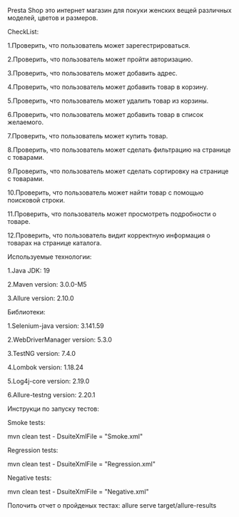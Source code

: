 Presta Shop это интернет магазин для покуки женских вещей различных моделей,
цветов и размеров.

CheckList:

1.Проверить, что пользователь может зарегестрироваться.

2.Проверить, что пользователь может пройти авторизацию.

3.Проверить, что пользователь может добавить адрес.

4.Проверить, что пользователь может добавить товар в корзину.

5.Проверить, что пользователь может удалить товар из корзины.

6.Проверить, что пользователь может добавить товар в список желаемого.

7.Проверить, что пользователь может купить товар.

8.Проверить, что пользователь может сделать фильтрацию на странице с товарами.

9.Проверить, что пользователь может сделать сортировку на странице с товарами.

10.Проверить, что пользователь может найти товар с помощью поисковой строки.

11.Проверить, что пользователь может просмотреть подробности о товаре.

12.Проверить, что пользователь видит корректную информация о товарах на странице каталога.

Используемые технологии:

1.Java JDK: 19

2.Maven version: 3.0.0-M5

3.Allure version: 2.10.0

Библиотеки:

1.Selenium-java version: 3.141.59

2.WebDriverManager version: 5.3.0

3.TestNG version: 7.4.0

4.Lombok version: 1.18.24

5.Log4j-core version: 2.19.0

6.Allure-testng version: 2.20.1

Инструкци по запуску тестов:

Smoke tests:

mvn clean test - DsuiteXmlFile = "Smoke.xml"

Regression tests: 

mvn clean test - DsuiteXmlFile = "Regression.xml"

Negative tests:

mvn clean test - DsuiteXmlFile = "Negative.xml"

Полочить отчет о пройденых тестах: allure serve target/allure-results